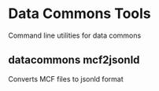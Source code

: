 # Data Commons Tools

Command line utilities for data commons


## datacommons mcf2jsonld

Converts MCF files to jsonld format
